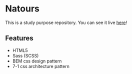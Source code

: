 # Natours
This is a study purpose repository. You can see it live [here](https://natours-jp.netlify.app/)!

## Features

- HTML5
- Sass (SCSS)
- BEM css design pattern
- 7-1 css architecture pattern
